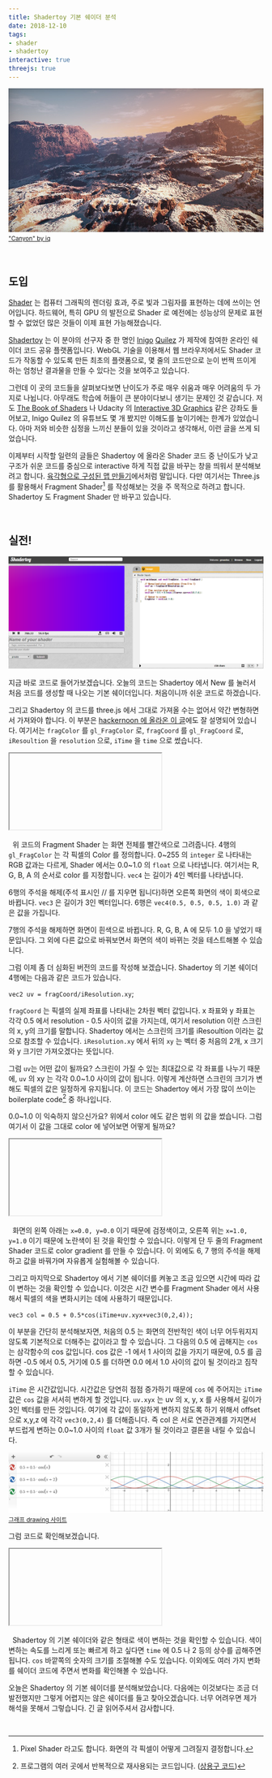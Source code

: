 ```yaml
---
title: Shadertoy 기본 쉐이더 분석
date: 2018-12-10
tags:
- shader
- shadertoy
interactive: true
threejs: true
---
```


![](<../images/shadertoy_start_0.jpg>)
<small>["Canyon" by iq](<https://www.shadertoy.com/view/MdBGzG>)</small>

&nbsp;

## 도입

[Shader](<https://en.wikipedia.org/wiki/Shader>) 는 컴퓨터 그래픽의 렌더링 효과, 주로 빛과 그림자를 표현하는 데에 쓰이는 언어입니다. 하드웨어, 특히 GPU 의 발전으로 Shader 로 예전에는 성능상의 문제로 표현할 수 없었던 많은 것들이 이제 표현 가능해졌습니다.

[Shadertoy](<https://www.shadertoy.com>) 는 이 분야의 선구자 중 한 명인 [Inigo](<https://www.iquilezles.org/>) [Quilez](<https://www.linkedin.com/in/inigo-quilez-8161a46/>) 가 제작에 참여한 온라인 쉐이더 코드 공유 플랫폼입니다. WebGL 기술을 이용해서 웹 브라우저에서도 Shader 코드가 작동할 수 있도록 만든 최초의 플랫폼으로, 몇 줄의 코드만으로 눈이 번쩍 뜨이게 하는 엄청난 결과물을 만들 수 있다는 것을 보여주고 있습니다.

그런데 이 곳의 코드들을 살펴보다보면 난이도가 주로 매우 쉬움과 매우 어려움의 두 가지로 나뉩니다. 아무래도 학습에 허들이 큰 분야이다보니 생기는 문제인 것 같습니다. 저도 [The Book of Shaders](<https://thebookofshaders.com/>) 나 Udacity 의 [Interactive 3D Graphics](<https://www.udacity.com/course/interactive-3d-graphics--cs291>) 같은 강좌도 들어보고, Inigo Quilez 의 유튜브도 몇 개 봤지만 이해도를 높이기에는 한계가 있었습니다. 아마 저와 비슷한 심정을 느끼신 분들이 있을 것이라고 생각해서, 이런 글을 쓰게 되었습니다.

이제부터 시작할 일련의 글들은 Shadertoy 에 올라온 Shader 코드 중 난이도가 낮고 구조가 쉬운 코드를 중심으로 interactive 하게 직접 값을 바꾸는 창을 띄워서 분석해보려고 합니다. [육각형으로 구성된 맵 만들기](<https://greentec.github.io/hexagonal-map/>)에서처럼 말입니다. 다만 여기서는 Three.js 를 활용해서 Fragment Shader[^1] 를 작성해보는 것을 주 목적으로 하려고 합니다. Shadertoy 도 Fragment Shader 만 바꾸고 있습니다.

[^1]: Pixel Shader 라고도 합니다. 화면의 각 픽셀이 어떻게 그려질지 결정합니다.

&nbsp;

## 실전!

![](<../images/shadertoy_start_1.png>)

지금 바로 코드로 들어가보겠습니다. 오늘의 코드는 Shadertoy 에서 New 를 눌러서 처음 코드를 생성할 때 나오는 기본 쉐이더입니다. 처음이니까 쉬운 코드로 하겠습니다.

그리고 Shadertoy 의 코드를 three.js 에서 그대로 가져올 수는 없어서 약간 변형하면서 가져와야 합니다. 이 부분은 [hackernoon 에 올라온 이 글](<https://hackernoon.com/converting-shaders-from-shadertoy-to-threejs-fe17480ed5c6>)에도 잘 설명되어 있습니다. 여기서는 `fragColor` 를 `gl_FragColor` 로, `fragCoord` 를 `gl_FragCoord` 로, `iResoultion` 을 `resolution` 으로, `iTime` 을 `time` 으로 썼습니다.

<textarea id='shader_text_0' width='400' height='400' style='display:none;'>
uniform vec2 resolution;
uniform float time;
void main() {
    gl_FragColor = vec4(1.0, 0.0, 0.0, 1.0);
    // gl_FragColor = vec4(vec3(0.5), 1.0);
    // gl_FragColor = vec4(1.0);
}</textarea>
<iframe id='shader_preview_0'>
</iframe>
<script type="x-shader/x-fragment" id="shader_frag_0">
    uniform vec2 resolution;
    uniform float time;
    void main() {
        gl_FragColor = vec4(1.0, 0.0, 0.0, 1.0);
        // gl_FragColor = vec4(vec3(0.5), 1.0);
        // gl_FragColor = vec4(1.0);
    }
</script>
<script>
    (function() {
        let delay;
        let editor = CodeMirror.fromTextArea(document.getElementById('shader_text_0'), {
            mode: 'javascript',
            lineNumbers: true,
            lineWrapping: true,
            theme: 'monokai'
        });
        let stats;
        let camera, scene, renderer;
        let material, mesh;
        let uniforms;
        let VERTEX = `void main() { gl_Position = vec4( position, 1.0 ); }`;
        init();
        animate();

        function init() {
            camera = new THREE.Camera();
            camera.position.z = 1;
            scene = new THREE.Scene();
            var geometry = new THREE.PlaneBufferGeometry(2, 2);
            uniforms = {
                time: {
                    type: "f",
                    value: 1.0
                },
                resolution: {
                    type: "v2",
                    value: new THREE.Vector2()
                }
            };
            material = new THREE.ShaderMaterial({
                uniforms: uniforms,
                vertexShader: VERTEX,
                fragmentShader: document.getElementById('shader_frag_0').textContent
            });
            mesh = new THREE.Mesh(geometry, material);
            scene.add(mesh);
            renderer = new THREE.WebGLRenderer();
            renderer.setPixelRatio(window.devicePixelRatio);
            let previewFrame = document.getElementById('shader_preview_0');
            let preview = previewFrame.contentDocument ||  previewFrame.contentWindow.document;
            preview.body.style.margin = 0;
            preview.body.appendChild(renderer.domElement);
            stats = new Stats();
            preview.body.appendChild(stats.dom);
            onWindowResize();
            window.addEventListener('resize', onWindowResize, false);
        }

        function onWindowResize(event) {
            let previewFrame = document.getElementById('shader_preview_0');
            let preview = previewFrame.contentDocument ||  previewFrame.contentWindow.document;

            renderer.setSize(preview.body.offsetWidth, preview.body.offsetHeight);
            uniforms.resolution.value.x = renderer.domElement.width;
            uniforms.resolution.value.y = renderer.domElement.height;
        }

        function animate() {
            requestAnimationFrame(animate);
            render();
            stats.update();
        }

        function render() {
            uniforms.time.value += 0.05;
            renderer.render(scene, camera);
        }

        editor.on("change", function() {
            clearTimeout(delay);
            delay = setTimeout(updatePreview, 300);
        });
        function updatePreview() {
            let previewFrame = document.getElementById('shader_preview_0');
            let preview = previewFrame.contentDocument ||  previewFrame.contentWindow.document;
            let canvas;
            let button;
            let p;

            document.getElementById('shader_text_0').textContent = editor.getValue();
            material = new THREE.ShaderMaterial({
                uniforms: material.uniforms,
                vertexShader: material.vertexShader,
                fragmentShader: document.getElementById('shader_text_0').textContent
            });
            mesh.material = material;
        }
        setTimeout(updatePreview, 300);
    })();
</script>

&nbsp;
위 코드의 Fragment Shader 는 화면 전체를 빨간색으로 그려줍니다. 4행의 `gl_FragColor` 는 각 픽셀의 Color 를 정의합니다. 0~255 의 `integer` 로 나타내는 RGB 값과는 다르게, Shader 에서는 0.0~1.0 의 `float` 으로 나타냅니다. 여기서는 R, G, B, A 의 순서로 color 를 지정합니다. `vec4` 는 길이가 4인 벡터를 나타냅니다.

6행의 주석을 해제(주석 표시인 // 를 지우면 됩니다)하면 오른쪽 화면의 색이 회색으로 바뀝니다. `vec3` 은 길이가 3인 벡터입니다. 6행은 `vec4(0.5, 0.5, 0.5, 1.0)` 과 같은 값을 가집니다.

7행의 주석을 해제하면 화면이 흰색으로 바뀝니다. R, G, B, A 에 모두 1.0 을 넣었기 때문입니다. 그 외에 다른 값으로 바꿔보면서 화면의 색이 바뀌는 것을 테스트해볼 수 있습니다.

그럼 이제 좀 더 심화된 버전의 코드를 작성해 보겠습니다. Shadertoy 의 기본 쉐이더 4행에는 다음과 같은 코드가 있습니다.

`vec2 uv = fragCoord/iResolution.xy`;

`fragCoord` 는 픽셀의 실제 좌표를 나타내는 2차원 벡터 값입니다. x 좌표와 y 좌표는 각각 0.5 에서 resolution - 0.5 사이의 값을 가지는데, 여기서 resolution 이란 스크린의 x, y의 크기를 말합니다. Shadertoy 에서는 스크린의 크기를 iResoultion 이라는 값으로 참조할 수 있습니다. `iResolution.xy` 에서 뒤의 `xy` 는 벡터 중 처음의 2개, x 크기와 y 크기만 가져오겠다는 뜻입니다.

그럼 `uv`는 어떤 값이 될까요? 스크린이 가질 수 있는 최대값으로 각 좌표를 나누기 때문에, `uv` 의 xy 는 각각 0.0~1.0 사이의 값이 됩니다. 이렇게 계산하면 스크린의 크기가 변해도 픽셀의 값은 일정하게 유지됩니다. 이 코드는 Shadertoy 에서 가장 많이 쓰이는 boilerplate code[^2] 중 하나입니다.

[^2]: 프로그램의 여러 곳에서 반복적으로 재사용되는 코드입니다. ([상용구 코드](<https://ko.wikipedia.org/wiki/%EC%83%81%EC%9A%A9%EA%B5%AC_%EC%BD%94%EB%93%9C>))

0.0~1.0 이 익숙하지 않으신가요? 위에서 color 에도 같은 범위 의 값을 썼습니다. 그럼 여기서 이 값을 그대로 color 에 넣어보면 어떻게 될까요?

<textarea id='shader_text_1' width='400' height='400' style='display:none;'>
uniform vec2 resolution;
uniform float time;
void main() {
    vec2 uv = gl_FragCoord.xy / resolution.xy;
    gl_FragColor = vec4(vec2(uv), 0.0, 1.0);
    // gl_FragColor = vec4(1.0, vec2(uv), 1.0);
    // gl_FragColor = vec4(uv.x, 0.0, uv.y, 1.0);
}</textarea>
<iframe id='shader_preview_1'>
</iframe>
<script type="x-shader/x-fragment" id="shader_frag_1">
    uniform vec2 resolution;
    uniform float time;
    void main() {
        vec2 uv = gl_FragCoord.xy / resolution.xy;
        gl_FragColor = vec4(vec2(uv), 0.0, 1.0);
        // gl_FragColor = vec4(1.0, vec2(uv), 1.0);
        // gl_FragColor = vec4(uv.x, 0.0, uv.y, 1.0);
    }
</script>
<script>
    (function() {
        let delay;
        let editor = CodeMirror.fromTextArea(document.getElementById('shader_text_1'), {
            mode: 'javascript',
            lineNumbers: true,
            lineWrapping: true,
            theme: 'monokai'
        });
        let stats;
        let camera, scene, renderer;
        let material, mesh;
        let uniforms;
        let VERTEX = `void main() { gl_Position = vec4( position, 1.0 ); }`;
        init();
        animate();

        function init() {
            camera = new THREE.Camera();
            camera.position.z = 1;
            scene = new THREE.Scene();
            var geometry = new THREE.PlaneBufferGeometry(2, 2);
            uniforms = {
                time: {
                    type: "f",
                    value: 1.0
                },
                resolution: {
                    type: "v2",
                    value: new THREE.Vector2()
                }
            };
            material = new THREE.ShaderMaterial({
                uniforms: uniforms,
                vertexShader: VERTEX,
                fragmentShader: document.getElementById('shader_frag_1').textContent
            });
            mesh = new THREE.Mesh(geometry, material);
            scene.add(mesh);
            renderer = new THREE.WebGLRenderer();
            renderer.setPixelRatio(window.devicePixelRatio);
            let previewFrame = document.getElementById('shader_preview_1');
            let preview = previewFrame.contentDocument ||  previewFrame.contentWindow.document;
            preview.body.style.margin = 0;
            preview.body.appendChild(renderer.domElement);
            stats = new Stats();
            preview.body.appendChild(stats.dom);
            onWindowResize();
            window.addEventListener('resize', onWindowResize, false);
        }

        function onWindowResize(event) {
            let previewFrame = document.getElementById('shader_preview_1');
            let preview = previewFrame.contentDocument ||  previewFrame.contentWindow.document;

            renderer.setSize(preview.body.offsetWidth, preview.body.offsetHeight);
            uniforms.resolution.value.x = renderer.domElement.width;
            uniforms.resolution.value.y = renderer.domElement.height;
        }

        function animate() {
            requestAnimationFrame(animate);
            render();
            stats.update();
        }

        function render() {
            uniforms.time.value += 0.05;
            renderer.render(scene, camera);
        }

        editor.on("change", function() {
            clearTimeout(delay);
            delay = setTimeout(updatePreview, 300);
        });
        function updatePreview() {
            let previewFrame = document.getElementById('shader_preview_1');
            let preview = previewFrame.contentDocument ||  previewFrame.contentWindow.document;
            let canvas;
            let button;
            let p;

            document.getElementById('shader_text_1').textContent = editor.getValue();
            material = new THREE.ShaderMaterial({
                uniforms: material.uniforms,
                vertexShader: material.vertexShader,
                fragmentShader: document.getElementById('shader_text_1').textContent
            });
            mesh.material = material;
        }
        setTimeout(updatePreview, 300);
    })();
</script>

&nbsp;
화면의 왼쪽 아래는 `x=0.0, y=0.0` 이기 때문에 검정색이고, 오른쪽 위는 `x=1.0, y=1.0` 이기 때문에 노란색이 된 것을 확인할 수 있습니다. 이렇게 단 두 줄의 Fragment Shader 코드로 color gradient 를 만들 수 있습니다. 이 외에도 6, 7 행의 주석을 해제하고 값을 바꿔가며 자유롭게 실험해볼 수 있습니다.

그리고 마지막으로 Shadertoy 에서 기본 쉐이더를 켜놓고 조금 있으면 시간에 따라 값이 변하는 것을 확인할 수 있습니다. 이것은 시간 변수를 Fragment Shader 에서 사용해서 픽셀의 색을 변화시키는 데에 사용하기 때문입니다.

`vec3 col = 0.5 + 0.5*cos(iTime+uv.xyx+vec3(0,2,4));`

이 부분을 간단히 분석해보자면, 처음의 0.5 는 화면의 전반적인 색이 너무 어두워지지 않도록 기본적으로 더해주는 값이라고 할 수 있습니다. 그 다음의 0.5 에 곱해지는 `cos` 는 삼각함수의 cos 값입니다. cos 값은 -1 에서 1 사이의 값을 가지기 때문에, 0.5 를 곱하면 -0.5 에서 0.5, 거기에 0.5 를 더하면 0.0 에서 1.0 사이의 값이 될 것이라고 짐작할 수 있습니다.

`iTime` 은 시간값입니다. 시간값은 당연히 점점 증가하기 때문에 `cos` 에 주어지는 `iTime` 값은 `cos` 값을 서서히 변하게 할 것입니다. `uv.xyx` 는 uv 의 x, y, x 를 사용해서 길이가 3인 벡터를 만든 것입니다. 여기에 각 값이 동일하게 변하지 않도록 하기 위해서 offset 으로 x,y,z 에 각각 `vec3(0,2,4)` 를 더해줍니다. 즉 col 은 서로 연관관계를 가지면서 부드럽게 변하는 0.0~1.0 사이의 `float` 값 3개가 될 것이라고 결론을 내릴 수 있습니다.

![](<../images/shadertoy_start_2.png>)
<small>[그래프 drawing 사이트](<https://www.desmos.com/>)</small>

그럼 코드로 확인해보겠습니다.

<textarea id='shader_text_2' width='400' height='400' style='display:none;'>
uniform vec2 resolution;
uniform float time;
void main() {
    vec2 uv = gl_FragCoord.xy / resolution.xy;
    vec3 col = 0.5 + 0.5*cos(time+uv.xyx+vec3(0,2,4));
    gl_FragColor = vec4(vec3(col), 1.0);
}</textarea>
<iframe id='shader_preview_2'>
</iframe>
<script type="x-shader/x-fragment" id="shader_frag_2">
    uniform vec2 resolution;
    uniform float time;
    void main() {
        vec2 uv = gl_FragCoord.xy / resolution.xy;
        vec3 col = 0.5 + 0.5*cos(time+uv.xyx+vec3(0,2,4));
        gl_FragColor = vec4(vec3(col), 1.0);
    }
</script>
<script>
    (function() {
        let delay;
        let editor = CodeMirror.fromTextArea(document.getElementById('shader_text_2'), {
            mode: 'javascript',
            lineNumbers: true,
            lineWrapping: true,
            theme: 'monokai'
        });
        let stats;
        let camera, scene, renderer;
        let material, mesh;
        let uniforms;
        let VERTEX = `void main() { gl_Position = vec4( position, 1.0 ); }`;
        init();
        animate();

        function init() {
            camera = new THREE.Camera();
            camera.position.z = 1;
            scene = new THREE.Scene();
            var geometry = new THREE.PlaneBufferGeometry(2, 2);
            uniforms = {
                time: {
                    type: "f",
                    value: 1.0
                },
                resolution: {
                    type: "v2",
                    value: new THREE.Vector2()
                }
            };
            material = new THREE.ShaderMaterial({
                uniforms: uniforms,
                vertexShader: VERTEX,
                fragmentShader: document.getElementById('shader_frag_2').textContent
            });
            mesh = new THREE.Mesh(geometry, material);
            scene.add(mesh);
            renderer = new THREE.WebGLRenderer();
            renderer.setPixelRatio(window.devicePixelRatio);
            let previewFrame = document.getElementById('shader_preview_2');
            let preview = previewFrame.contentDocument ||  previewFrame.contentWindow.document;
            preview.body.style.margin = 0;
            preview.body.appendChild(renderer.domElement);
            stats = new Stats();
            preview.body.appendChild(stats.dom);
            onWindowResize();
            window.addEventListener('resize', onWindowResize, false);
        }

        function onWindowResize(event) {
            let previewFrame = document.getElementById('shader_preview_2');
            let preview = previewFrame.contentDocument ||  previewFrame.contentWindow.document;

            renderer.setSize(preview.body.offsetWidth, preview.body.offsetHeight);
            uniforms.resolution.value.x = renderer.domElement.width;
            uniforms.resolution.value.y = renderer.domElement.height;
        }

        function animate() {
            requestAnimationFrame(animate);
            render();
            stats.update();
        }

        function render() {
            uniforms.time.value += 0.05;
            renderer.render(scene, camera);
        }

        editor.on("change", function() {
            clearTimeout(delay);
            delay = setTimeout(updatePreview, 300);
        });
        function updatePreview() {
            let previewFrame = document.getElementById('shader_preview_2');
            let preview = previewFrame.contentDocument ||  previewFrame.contentWindow.document;
            let canvas;
            let button;
            let p;

            document.getElementById('shader_text_2').textContent = editor.getValue();
            material = new THREE.ShaderMaterial({
                uniforms: material.uniforms,
                vertexShader: material.vertexShader,
                fragmentShader: document.getElementById('shader_text_2').textContent
            });
            mesh.material = material;
        }
        setTimeout(updatePreview, 300);
    })();
</script>

&nbsp;
Shadertoy 의 기본 쉐이더와 같은 형태로 색이 변하는 것을 확인할 수 있습니다. 색이 변하는 속도를 느리게 또는 빠르게 하고 싶다면 `time` 에 0.5 나 2 등의 상수를 곱해주면 됩니다. `cos` 바깥쪽의 숫자의 크기를 조절해볼 수도 있습니다. 이외에도 여러 가지 변화를 쉐이더 코드에 주면서 변화를 확인해볼 수 있습니다.

오늘은 Shadertoy 의 기본 쉐이더를 분석해보았습니다. 다음에는 이것보다는 조금 더 발전했지만 그렇게 어렵지는 않은 쉐이더를 들고 찾아오겠습니다. 너무 어려우면 제가 해석을 못해서 그렇습니다. 긴 글 읽어주셔서 감사합니다.

&nbsp;
